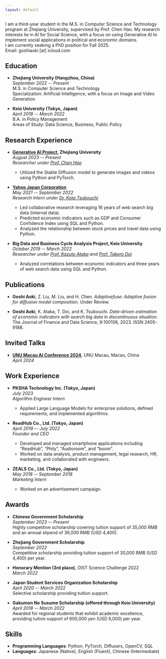 ```yaml
---
layout: default
---
```


I am a third-year student in the M.S. in Computer Science and Technology program at Zhejiang University, supervised by Prof. Chen Hao. My research interests lie in AI for Social Science, with a focus on using Generative AI to implement social applications in political and economic domains.  
I am currently seeking a PhD position for Fall 2025.  
Email: goshiaoki [at] icloud.com

## Education

- **Zhejiang University (Hangzhou, China)**  
  *September 2022 -- Present*  
  M.S. in Computer Science and Technology  
  Specialization: Artificial Intelligence, with a focus on Image and Video Generation  
  

- **Keio University (Tokyo, Japan)**  
  *April 2018 -- March 2022*  
  B.A. in Policy Management  
  Areas of Study: Data Science, Business, Public Policy  
  

## Research Experience

- **[Generative AI Project](http://www.cad.zju.edu.cn/zhongwen.html), Zhejiang University**  
  *August 2023 -- Present*  
  *Researcher under [Prof. Chen Hao](https://scholar.google.co.jp/citations?hl=en&user=FaOqRpcAAAAJ)*  
  - Utilized the Stable Diffusion model to generate images and videos using Python and PyTorch.

- **[Yahoo Japan Corporation](https://research.lycorp.co.jp/en)**  
  *May 2021 -- September 2022*  
  *Research Intern under [Dr. Kota Tsubouchi](https://scholar.google.co.jp/citations?user=NsopKNkAAAAJ&hl)*  
  - Led collaborative research leveraging 16 years of web search big data (internal data).
  - Predicted economic indicators such as GDP and Consumer Confidence Index using SQL and Python.
  - Analyzed the relationship between stock prices and travel data using Python.

- **Big Data and Business Cycle Analysis Project, Keio University**  
  *October 2019 -- March 2022*  
  *Researcher under [Prof. Kazuto Ataka](https://www.sfc.keio.ac.jp/faculty_profile/en/list/EI/kazuto-ataka.html) and [Prof. Takero Doi](https://scholar.google.com/citations?user=jqBbcGEAAAAJ&hl=en)*  
  - Analyzed correlations between economic indicators and three years of web search data using SQL and Python.

## Publications

- **Goshi Aoki**, Z. Liu, M. Liu, and H. Chen. *Adaptivefuse: Adaptive fusion for diffusion model composition*. Under Review.

- **Goshi Aoki**, K. Ataka, T. Doi, and K. Tsubouchi. *Data-driven estimation of economic indicators with search big data in discontinuous situation*. The Journal of Finance and Data Science, 9:100106, 2023. ISSN 2405-9188.

## Invited Talks

- **[UNU Macau AI Conference 2024](https://aimacau-2024.org/)**, UNU Macau, Macau, China  
  *April 2024*

## Work Experience

- **PKSHA Technology Inc. (Tokyo, Japan)**   
  *July 2023*  
  *Algorithm Engineer Intern*  
  - Applied Large Language Models for enterprise solutions, defined requirements, and implemented algorithms.

- **ReadHub Co., Ltd. (Tokyo, Japan)**  
  *April 2019 -- July 2022*  
  *Founder and CEO*  
  - Developed and managed smartphone applications including “ReadHub”, “Phily”, “Audioroom”, and “boom”.
  - Worked on data analysis, product management, legal research, HR, marketing, and collaborated with engineers.

- **ZEALS Co., Ltd. (Tokyo, Japan)**  
  *May 2018 -- September 2018*  
  *Marketing Intern*  
  - Worked on an advertisement campaign.

## Awards

- **Chinese Government Scholarship**  
  *September 2023 -- Present*  
  Highly competitive scholarship covering tuition support of 35,000 RMB and an annual stipend of 36,000 RMB (USD 4,400).

- **Zhejiang Government Scholarship**  
  *September 2022*  
  Competitive scholarship providing tuition support of 30,000 RMB (USD 4,400) per year.

- **Honorary Mention (3rd place)**, OIST Science Challenge 2022  
  *March 2022*

- **Japan Student Services Organization Scholarship**  
  *April 2020 -- March 2022*  
  Selective scholarship providing tuition support.

- **Gakumon No Susume Scholarship (offered through Keio University)**  
*April 2018 -- March 2022*  
Awarded  for regional students that exhibit academic excellence, providing tuition support of 600,000 yen (USD 6,000) per year.  


## Skills
- **Programming Languages**: Python, PyTorch, Diffusers, OpenCV, SQL
- **Languages**: Japanese (Native), English (Fluent), Chinese (Intermediate)